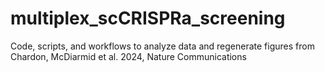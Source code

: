 # multiplex_scCRISPRa_screening
Code, scripts, and workflows to analyze data and regenerate figures from Chardon, McDiarmid et al. 2024, Nature Communications

